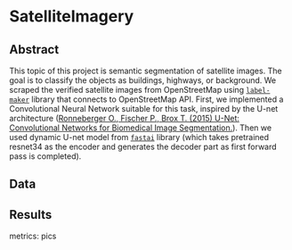# SatelliteImagery
## Abstract
This topic of this project is semantic segmentation  of  satellite  images. The goal is to classify the objects as buildings, highways, or background. We scraped the verified satellite images from OpenStreetMap using [`label-maker`](https://github.com/developmentseed/label-maker/) library that connects to OpenStreetMap API. First, we implemented a Convolutional Neural Network suitable for this task, inspired by the U-net architecture ([Ronneberger O., Fischer P., Brox T. (2015) U-Net: Convolutional Networks for Biomedical Image Segmentation.](https://link.springer.com/chapter/10.1007/978-3-319-24574-4_28)). Then we used dynamic U-net model from [`fastai`](https://docs.fast.ai/) library (which takes pretrained resnet34 as the encoder and generates the decoder part as first forward pass is completed). 

## Data


## Results
metrics:
pics

